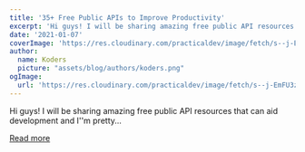 ```yaml
---
title: '35+ Free Public APIs to Improve Productivity'
excerpt: 'Hi guys! I will be sharing amazing free public API resources that can aid development and I''m pretty...'
date: '2021-01-07'
coverImage: 'https://res.cloudinary.com/practicaldev/image/fetch/s--j-EmFU3z--/c_imagga_scale,f_auto,fl_progressive,h_420,q_auto,w_1000/https://dev-to-uploads.s3.amazonaws.com/i/5hl5zsh5cn4b88tloai8.jpg'
author:
  name: Koders
  picture: "assets/blog/authors/koders.png"
ogImage:
  url: 'https://res.cloudinary.com/practicaldev/image/fetch/s--j-EmFU3z--/c_imagga_scale,f_auto,fl_progressive,h_420,q_auto,w_1000/https://dev-to-uploads.s3.amazonaws.com/i/5hl5zsh5cn4b88tloai8.jpg'
---
```


Hi guys! I will be sharing amazing free public API resources that can aid development and I''m pretty...

[Read more](https://dev.to/olanetsoft/35-free-public-apis-to-improve-productivity-2abo)
